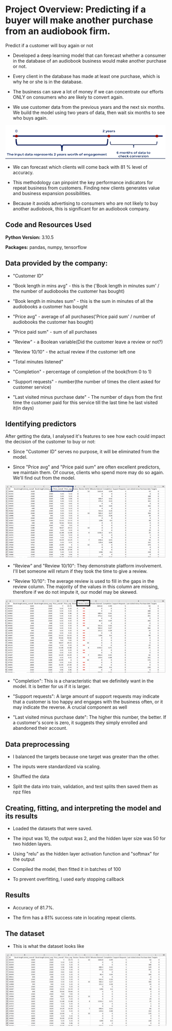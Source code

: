 # Project Overview: Predicting if a buyer will make another purchase from an audiobook firm.

Predict if a customer will buy again or not

* Developed a deep learning model that can forecast whether a consumer in the database of an audiobook business would make another purchase or not.

* Every client in the database has made at least one purchase, which is why he or she is in the database.

* The business can save a lot of money if we can concentrate our efforts ONLY on consumers who are likely to convert again.

* We use customer data from the previous years and the next six months. We build the model using two years of data, then wait six months to see who buys again.

![alt text](img_1.png "Demand per year")

* We can forecast which clients will come back with 81 % level of accuracy.

* This methodology can pinpoint the key performance indicators for repeat business from customers. Finding new clients generates value and business expansion possibilities.

* Because it avoids advertising to consumers who are not likely to buy another audiobook, this is significant for an audiobook company.

## Code and Resources Used

**Python Version:** 3.10.5


**Packages:** pandas, numpy, tensorflow







## Data provided by the company:

* "Customer ID"

* "Book length in mins avg" - this is the ('Book length in minutes sum' / the number of audiobooks the customer has bought)

* "Book length in minutes sum" - this is the sum in minutes of all the audiobooks a customer has bought

* "Price avg" - average of all purchases('Price paid sum' / number of audiobooks the customer has bought)

* "Price paid sum" - sum of all purchases

* "Review" - a Boolean variable(Did the customer leave a review or not?)

* "Review 10/10" - the actual review if the customer left one

* "Total minutes listened"

* "Completion" - percentage of completion of the book(from 0 to 1)

* "Support requests" - number(the number of times the client asked for customer service)

* "Last visited minus purchase date" - The number of days from the first time the customer paid for this service till the last time he last visited it(in days)

## Identifying predictors

After getting the data, I analysed it's features to see how each could impact the decision of the customer to buy or not:

* Since "Customer ID" serves no purpose, it will be eliminated from the model.

* Since "Price avg" and "Price paid sum" are often excellent predictors, we maintain them. Of course, clients who spend more may do so again. We'll find out from the model.

![alt text](image.png "Demand per year")

* "Review" and "Review 10/10": They demonstrate platform involvement. I'll bet someone will return if they took the time to give a review.

* "Review 10/10": The average review is used to fill in the gaps in the review column. The majority of the values in this column are missing, therefore if we do not impute it, our model may be skewed.

![alt text](img.png "Demand per year")

* "Completion": This is a characteristic that we definitely want in the model. It is better for us if it is larger.

* "Support requests": A large amount of support requests may indicate that a customer is too happy and engages with the business often, or it may indicate the reverse. A crucial component as well

* "Last visited minus purchase date": The higher this number, the better. If a customer's score is zero, it suggests they simply enrolled and abandoned their account.

## Data preprocessing

* I balanced the targets because one target was greater than the other.

* The inputs were standardized via scaling.

* Shuffled the data

* Split the data into train, validation, and test splits then saved them as npz files

## Creating, fitting, and interpreting the model and its results

* Loaded the datasets that were saved.

* The input was 10, the output was 2, and the hidden layer size was 50 for two hidden layers.

* Using "relu" as the hidden layer activation function and "softmax" for the output

* Compiled the model, then fitted it in batches of 100

* To prevent overfitting, I used early stopping callback

## Results

* Accuracy of 81.7%.

* The firm has a 81% success rate in locating repeat clients.

## The dataset
* This is what the dataset looks like

![alt text](img_2.png "Demand per year")
